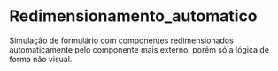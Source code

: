 # Redimensionamento_automatico
Simulação de formulário com componentes redimensionados automaticamente pelo  componente mais externo, porém só a lógica de forma não visual.
